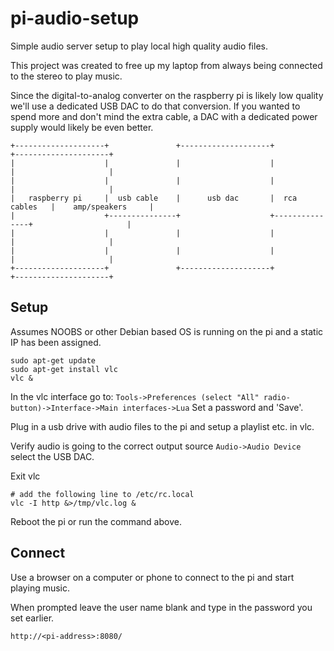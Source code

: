 # pi-audio-setup

Simple audio server setup to play local high quality audio files.

This project was created to free up my laptop from always being connected to the stereo to play music.

Since the digital-to-analog converter on the raspberry pi is likely low quality we'll use a dedicated 
USB DAC to do that conversion. If you wanted to spend more and don't mind the extra cable,
a DAC with a dedicated power supply would likely be even better.

```
+--------------------+               +--------------------+               +---------------------+
|                    |               |                    |               |                     |
|                    |               |                    |               |                     |
|   raspberry pi     |  usb cable    |      usb dac       |  rca cables   |    amp/speakers     |
|                    +---------------+                    +---------------+                     |
|                    |               |                    |               |                     |
|                    |               |                    |               |                     |
+--------------------+               +--------------------+               +---------------------+
```

## Setup
Assumes NOOBS or other Debian based OS is running on the pi and a static IP has been assigned.
```
sudo apt-get update 
sudo apt-get install vlc
vlc &
```

In the vlc interface go to: 
`Tools->Preferences (select "All" radio-button)->Interface->Main interfaces->Lua` Set a password and 'Save'.

Plug in a usb drive with audio files to the pi and setup a playlist etc. in vlc.

Verify audio is going to the correct output source `Audio->Audio Device` select the USB DAC.

Exit vlc

```
# add the following line to /etc/rc.local
vlc -I http &>/tmp/vlc.log &
```

Reboot the pi or run the command above.

## Connect
Use a browser on a computer or phone to connect to the pi and start playing music.

When prompted leave the user name blank and type in the password you set earlier.

`http://<pi-address>:8080/`
